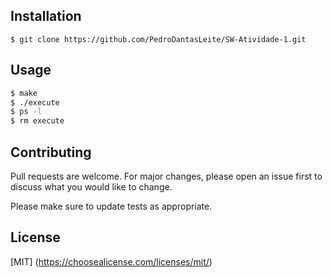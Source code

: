 ## Installation
```
$ git clone https://github.com/PedroDantasLeite/SW-Atividade-1.git
```

## Usage
```bash
$ make
$ ./execute
$ ps -l
$ rm execute
```

## Contributing
Pull requests are welcome. For major changes, please open an issue first to discuss what you would like to change.

Please make sure to update tests as appropriate.

## License
[MIT]
(https://choosealicense.com/licenses/mit/)

